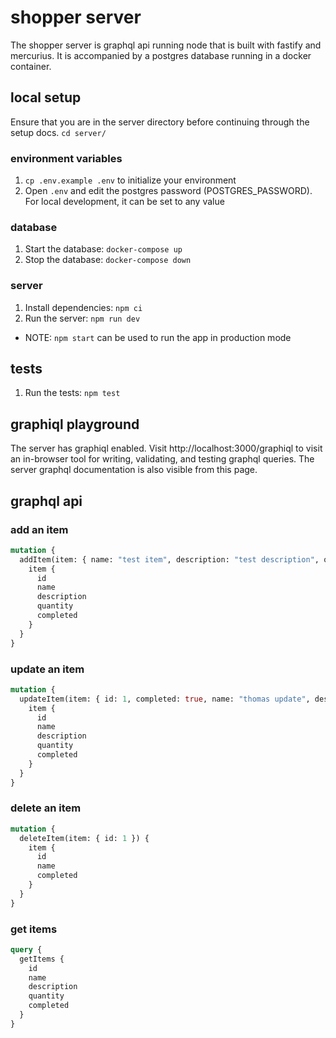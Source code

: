# shopper server

The shopper server is graphql api running node that is built with fastify and mercurius. It is accompanied by a postgres
database running in a docker container.

## local setup

Ensure that you are in the server directory before continuing through the setup docs. `cd server/`

### environment variables

1. `cp .env.example .env` to initialize your environment
2. Open `.env` and edit the postgres password (POSTGRES_PASSWORD). For local development, it can be set to any value

### database

1. Start the database: `docker-compose up`
2. Stop the database: `docker-compose down`

### server

1. Install dependencies: `npm ci`
2. Run the server: `npm run dev`

- NOTE: `npm start` can be used to run the app in production mode

## tests

1. Run the tests: `npm test`

## graphiql playground

The server has graphiql enabled. Visit http://localhost:3000/graphiql to visit an in-browser tool for writing,
validating, and testing graphql queries. The server graphql documentation is also visible from this page.

## graphql api

### add an item

```graphql
mutation {
  addItem(item: { name: "test item", description: "test description", quantity: 1, completed: false }) {
    item {
      id
      name
      description
      quantity
      completed
    }
  }
}
```

### update an item

```graphql
mutation {
  updateItem(item: { id: 1, completed: true, name: "thomas update", description: "updated description", quantity: 2 }) {
    item {
      id
      name
      description
      quantity
      completed
    }
  }
}
```

### delete an item

```graphql
mutation {
  deleteItem(item: { id: 1 }) {
    item {
      id
      name
      completed
    }
  }
}
```

### get items

```graphql
query {
  getItems {
    id
    name
    description
    quantity
    completed
  }
}
```
